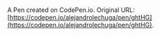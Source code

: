 # 

A Pen created on CodePen.io. Original URL: [https://codepen.io/alejandrolechuga/pen/ghtHG](https://codepen.io/alejandrolechuga/pen/ghtHG).


